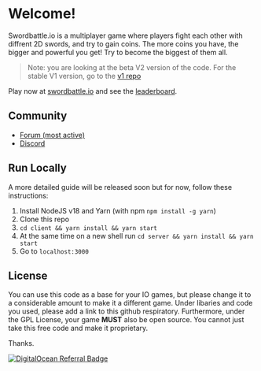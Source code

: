 # Welcome!

Swordbattle.io is a multiplayer game where players fight each other with diffrent 2D swords, and try to gain coins. The more coins you have, the bigger and powerful you get! Try to become the biggest of them all.

> Note: you are looking at the beta V2 version of the code. For the stable V1 version, go to the [v1 repo](https://github.com/codergautam/swordbattle.io)

Play now at [swordbattle.io](http://swordbattle.io) and see the [leaderboard](https://www.swordbattle.io/leaderboard).

## Community
* [Forum (most active)](https://forum.codergautam.dev)
* [Discord](https://discord.com/invite/BDG8AfkysZ)

## Run Locally

A more detailed guide will be released soon but for now, follow these instructions:

1. Install NodeJS v18 and Yarn (with npm `npm install -g yarn`)
2. Clone this repo
3. `cd client && yarn install && yarn start`
4. At the same time on a new shell run `cd server && yarn install && yarn start`
5. Go to `localhost:3000`

## License
You can use this code as a base for your IO games, but please change it to a considerable amount to make it a different game. Under libaries and code you used, please add a link to this github respiratory. Furthermore, under the GPL License, your game **MUST** also be open source. You cannot just take this free code and make it proprietary.

Thanks.

[![DigitalOcean Referral Badge](https://web-platforms.sfo2.cdn.digitaloceanspaces.com/WWW/Badge%201.svg)](https://www.digitalocean.com/?refcode=78c9223db701&utm_campaign=Referral_Invite&utm_medium=Referral_Program&utm_source=badge)
